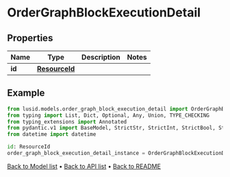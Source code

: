 # OrderGraphBlockExecutionDetail

## Properties
Name | Type | Description | Notes
------------ | ------------- | ------------- | -------------
**id** | [**ResourceId**](ResourceId.md) |  | 
## Example

```python
from lusid.models.order_graph_block_execution_detail import OrderGraphBlockExecutionDetail
from typing import List, Dict, Optional, Any, Union, TYPE_CHECKING
from typing_extensions import Annotated
from pydantic.v1 import BaseModel, StrictStr, StrictInt, StrictBool, StrictFloat, StrictBytes, Field, validator, ValidationError, conlist, constr
from datetime import datetime

id: ResourceId
order_graph_block_execution_detail_instance = OrderGraphBlockExecutionDetail(id=id)

```

[Back to Model list](../README.md#documentation-for-models) &#8226; [Back to API list](../README.md#documentation-for-api-endpoints) &#8226; [Back to README](../README.md)

